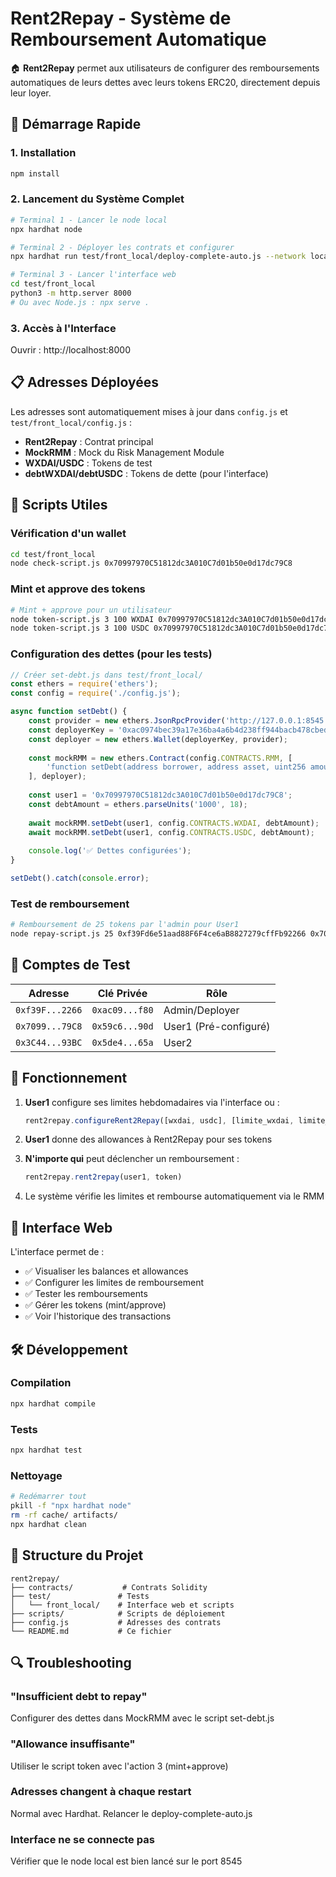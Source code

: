 # Rent2Repay - Système de Remboursement Automatique

🏠 **Rent2Repay** permet aux utilisateurs de configurer des remboursements automatiques de leurs dettes avec leurs tokens ERC20, directement depuis leur loyer.

## 🚀 Démarrage Rapide

### 1. Installation
```bash
npm install
```

### 2. Lancement du Système Complet
```bash
# Terminal 1 - Lancer le node local
npx hardhat node

# Terminal 2 - Déployer les contrats et configurer
npx hardhat run test/front_local/deploy-complete-auto.js --network localhost

# Terminal 3 - Lancer l'interface web
cd test/front_local
python3 -m http.server 8000
# Ou avec Node.js : npx serve .
```

### 3. Accès à l'Interface
Ouvrir : http://localhost:8000

## 📋 Adresses Déployées

Les adresses sont automatiquement mises à jour dans `config.js` et `test/front_local/config.js` :

- **Rent2Repay** : Contrat principal
- **MockRMM** : Mock du Risk Management Module
- **WXDAI/USDC** : Tokens de test
- **debtWXDAI/debtUSDC** : Tokens de dette (pour l'interface)

## 🔧 Scripts Utiles

### Vérification d'un wallet
```bash
cd test/front_local
node check-script.js 0x70997970C51812dc3A010C7d01b50e0d17dc79C8
```

### Mint et approve des tokens
```bash
# Mint + approve pour un utilisateur
node token-script.js 3 100 WXDAI 0x70997970C51812dc3A010C7d01b50e0d17dc79C8
node token-script.js 3 100 USDC 0x70997970C51812dc3A010C7d01b50e0d17dc79C8
```

### Configuration des dettes (pour les tests)
```javascript
// Créer set-debt.js dans test/front_local/
const ethers = require('ethers');
const config = require('./config.js');

async function setDebt() {
    const provider = new ethers.JsonRpcProvider('http://127.0.0.1:8545');
    const deployerKey = '0xac0974bec39a17e36ba4a6b4d238ff944bacb478cbed5efcae784d7bf4f2ff80';
    const deployer = new ethers.Wallet(deployerKey, provider);
    
    const mockRMM = new ethers.Contract(config.CONTRACTS.RMM, [
        'function setDebt(address borrower, address asset, uint256 amount)'
    ], deployer);
    
    const user1 = '0x70997970C51812dc3A010C7d01b50e0d17dc79C8';
    const debtAmount = ethers.parseUnits('1000', 18);
    
    await mockRMM.setDebt(user1, config.CONTRACTS.WXDAI, debtAmount);
    await mockRMM.setDebt(user1, config.CONTRACTS.USDC, debtAmount);
    
    console.log('✅ Dettes configurées');
}

setDebt().catch(console.error);
```

### Test de remboursement
```bash
# Remboursement de 25 tokens par l'admin pour User1
node repay-script.js 25 0xf39Fd6e51aad88F6F4ce6aB8827279cffFb92266 0x70997970C51812dc3A010C7d01b50e0d17dc79C8
```

## 👤 Comptes de Test

| Adresse | Clé Privée | Rôle |
|---------|------------|------|
| `0xf39F...2266` | `0xac09...f80` | Admin/Deployer |
| `0x7099...79C8` | `0x59c6...90d` | User1 (Pré-configuré) |
| `0x3C44...93BC` | `0x5de4...65a` | User2 |

## 🔄 Fonctionnement

1. **User1** configure ses limites hebdomadaires via l'interface ou :
   ```javascript
   rent2repay.configureRent2Repay([wxdai, usdc], [limite_wxdai, limite_usdc])
   ```

2. **User1** donne des allowances à Rent2Repay pour ses tokens

3. **N'importe qui** peut déclencher un remboursement :
   ```javascript
   rent2repay.rent2repay(user1, token)
   ```

4. Le système vérifie les limites et rembourse automatiquement via le RMM

## 🎯 Interface Web

L'interface permet de :
- ✅ Visualiser les balances et allowances
- ✅ Configurer les limites de remboursement
- ✅ Tester les remboursements
- ✅ Gérer les tokens (mint/approve)
- ✅ Voir l'historique des transactions

## 🛠️ Développement

### Compilation
```bash
npx hardhat compile
```

### Tests
```bash
npx hardhat test
```

### Nettoyage
```bash
# Redémarrer tout
pkill -f "npx hardhat node"
rm -rf cache/ artifacts/
npx hardhat clean
```

## 📁 Structure du Projet

```
rent2repay/
├── contracts/           # Contrats Solidity
├── test/               # Tests
│   └── front_local/    # Interface web et scripts
├── scripts/            # Scripts de déploiement
├── config.js           # Adresses des contrats
└── README.md           # Ce fichier
```

## 🔍 Troubleshooting

### "Insufficient debt to repay"
Configurer des dettes dans MockRMM avec le script set-debt.js

### "Allowance insuffisante"
Utiliser le script token avec l'action 3 (mint+approve)

### Adresses changent à chaque restart
Normal avec Hardhat. Relancer le deploy-complete-auto.js

### Interface ne se connecte pas
Vérifier que le node local est bien lancé sur le port 8545
